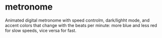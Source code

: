 # metronome
Animated digital metronome with speed controlm, dark/lighht mode, and accent colors that change with the beats per minute: more blue and less red for slow speeds, vice versa for fast.
